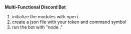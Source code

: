 **Multi-Functional Discord Bot**

1. initialize the modules with npm i
2. create a json file with your token and command symbol
3. run the bot with "node ."